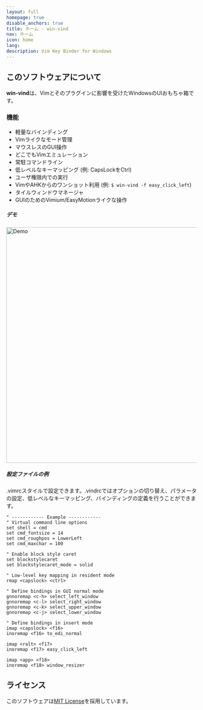 ```yaml
---
layout: full
homepage: true
disable_anchors: true
title: ホーム - win-vind
nav: ホーム
icon: home
lang:
description: Vim Key Binder for Windows
---
```



## このソフトウェアについて  

**win-vind**は、Vimとそのプラグインに影響を受けたWindowsのUIおもちゃ箱です。


### 機能  
- 軽量なバインディング
- Vimライクなモード管理
- マウスレスのGUI操作
- どこでもVimエミュレーション
- 常駐コマンドライン
- 低レベルなキーマッピング (例: CapsLockをCtrl)
- ユーザ権限内での実行
- VimやAHKからのワンショット利用 (例: `$ win-vind -f easy_click_left`)
- タイルウィンドウマネージャ
- GUIのためのVimium/EasyMotionライクな操作


##### デモ

<img src="{{ imgs/4xxdemo.gif?raw=true | relative_url }}" title="Demo" width="624">  


##### 設定ファイルの例

.vimrcスタイルで設定できます。.vindrcではオプションの切り替え、パラメータの設定、低レベルなキーマッピング、バインディングの定義を行うことができます。


```vim
" ------------ Example ------------
" Virtual command line options
set shell = cmd
set cmd_fontsize = 14
set cmd_roughpos = LowerLeft
set cmd_maxchar = 100

" Enable block style caret
set blockstylecaret
set blockstylecaret_mode = solid

" Low-level key mapping in resident mode
rmap <capslock> <ctrl>

" Define bindings in GUI normal mode
gnnoremap <c-h> select_left_window
gnnoremap <c-l> select_right_window
gnnoremap <c-k> select_upper_window
gnnoremap <c-j> select_lower_window

" Define bindings in insert mode
imap <capslock> <f16>
inoremap <f16> to_edi_normal

imap <ralt> <f17>
inoremap <f17> easy_click_left

imap <app> <f18>
inoremap <f18> window_resizer
```

## ライセンス
このソフトウェアは[MIT License](https://github.com/pit-ray/win-vind/blob/master/LICENSE.txt)を採用しています。

